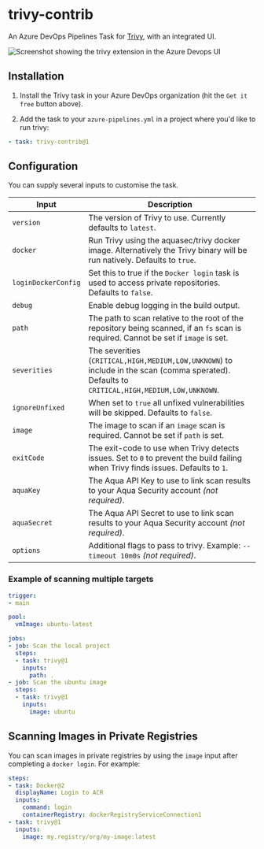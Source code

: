 # trivy-contrib

An Azure DevOps Pipelines Task for [Trivy](https://github.com/aquasecurity/trivy), with an integrated UI.

![Screenshot showing the trivy extension in the Azure Devops UI](screenshot.png)

## Installation

1. Install the Trivy task in your Azure DevOps organization (hit the `Get it free` button above).

2. Add the task to your `azure-pipelines.yml` in a project where you'd like to run trivy:

```yaml
- task: trivy-contrib@1
```

## Configuration

You can supply several inputs to customise the task.

| Input        | Description                                                                                                                          |
|--------------|--------------------------------------------------------------------------------------------------------------------------------------|
| `version`    | The version of Trivy to use. Currently defaults to `latest`.                                                                         |
| `docker`     | Run Trivy using the aquasec/trivy docker image. Alternatively the Trivy binary will be run natively. Defaults to `true`.             |
| `loginDockerConfig` | Set this to true if the `Docker login` task is used to access private repositories. Defaults to `false`.                      |
| `debug`      | Enable debug logging in the build output.                                                                                            |
| `path`       | The path to scan relative to the root of the repository being scanned, if an `fs` scan is required. Cannot be set if `image` is set. |
| `severities` | The severities (`CRITICAL,HIGH,MEDIUM,LOW,UNKNOWN`) to include in the scan (comma sperated). Defaults to `CRITICAL,HIGH,MEDIUM,LOW,UNKNOWN`. |
| `ignoreUnfixed` | When set to `true` all unfixed vulnerabilities will be skipped. Defaults to `false`.                                               |
| `image`      | The image to scan if an `image` scan is required. Cannot be set if `path` is set.                                                    |
| `exitCode`   | The exit-code to use when Trivy detects issues. Set to `0` to prevent the build failing when Trivy finds issues. Defaults to `1`.    |
| `aquaKey`    | The Aqua API Key to use to link scan results to your Aqua Security account _(not required)_.                                         |
| `aquaSecret` | The Aqua API Secret to use to link scan results to your Aqua Security account _(not required)_.                                      |
| `options`    | Additional flags to pass to trivy. Example: `--timeout 10m0s` _(not required)_.                                                      |

### Example of scanning multiple targets

```yaml
trigger:
- main

pool:
  vmImage: ubuntu-latest

jobs:
- job: Scan the local project
  steps:
  - task: trivy@1
    inputs:
      path: .
- job: Scan the ubuntu image
  steps:
  - task: trivy@1
    inputs:
      image: ubuntu
```

## Scanning Images in Private Registries

You can scan images in private registries by using the `image` input after completing a `docker login`. For example:

```yaml
steps:
- task: Docker@2
  displayName: Login to ACR
  inputs:
    command: login
    containerRegistry: dockerRegistryServiceConnection1
- task: trivy@1
  inputs:
    image: my.registry/org/my-image:latest
```
